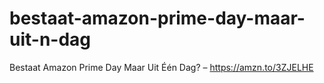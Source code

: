 # bestaat-amazon-prime-day-maar-uit-n-dag
Bestaat Amazon Prime Day Maar Uit Één Dag? – https://amzn.to/3ZJELHE
